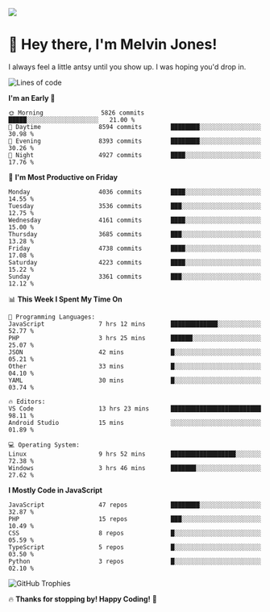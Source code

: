![](https://i.pinimg.com/originals/f8/b4/d0/f8b4d0ddedae91a68a6cfa788148436b.gif)

# 👋 Hey there, I'm Melvin Jones!
I always feel a little antsy until you show up. I was hoping you'd drop in.

<!--START_SECTION:mrepol742-->
![Lines of code](https://img.shields.io/badge/From%20Hello%20World%20I%27ve%20Written-21.0%20million%20lines%20of%20code-blue)

**I'm an Early 🐤** 

```text
🌞 Morning                5826 commits        █████░░░░░░░░░░░░░░░░░░░░   21.00 % 
🌆 Daytime                8594 commits        ████████░░░░░░░░░░░░░░░░░   30.98 % 
🌃 Evening                8393 commits        ████████░░░░░░░░░░░░░░░░░   30.26 % 
🌙 Night                  4927 commits        ████░░░░░░░░░░░░░░░░░░░░░   17.76 % 
```
📅 **I'm Most Productive on Friday** 

```text
Monday                   4036 commits        ████░░░░░░░░░░░░░░░░░░░░░   14.55 % 
Tuesday                  3536 commits        ███░░░░░░░░░░░░░░░░░░░░░░   12.75 % 
Wednesday                4161 commits        ████░░░░░░░░░░░░░░░░░░░░░   15.00 % 
Thursday                 3685 commits        ███░░░░░░░░░░░░░░░░░░░░░░   13.28 % 
Friday                   4738 commits        ████░░░░░░░░░░░░░░░░░░░░░   17.08 % 
Saturday                 4223 commits        ████░░░░░░░░░░░░░░░░░░░░░   15.22 % 
Sunday                   3361 commits        ███░░░░░░░░░░░░░░░░░░░░░░   12.12 % 
```


📊 **This Week I Spent My Time On** 

```text
💬 Programming Languages: 
JavaScript               7 hrs 12 mins       █████████████░░░░░░░░░░░░   52.77 % 
PHP                      3 hrs 25 mins       ██████░░░░░░░░░░░░░░░░░░░   25.07 % 
JSON                     42 mins             █░░░░░░░░░░░░░░░░░░░░░░░░   05.21 % 
Other                    33 mins             █░░░░░░░░░░░░░░░░░░░░░░░░   04.10 % 
YAML                     30 mins             █░░░░░░░░░░░░░░░░░░░░░░░░   03.74 % 

🔥 Editors: 
VS Code                  13 hrs 23 mins      █████████████████████████   98.11 % 
Android Studio           15 mins             ░░░░░░░░░░░░░░░░░░░░░░░░░   01.89 % 

💻 Operating System: 
Linux                    9 hrs 52 mins       ██████████████████░░░░░░░   72.38 % 
Windows                  3 hrs 46 mins       ███████░░░░░░░░░░░░░░░░░░   27.62 % 
```

**I Mostly Code in JavaScript** 

```text
JavaScript               47 repos            ████████░░░░░░░░░░░░░░░░░   32.87 % 
PHP                      15 repos            ███░░░░░░░░░░░░░░░░░░░░░░   10.49 % 
CSS                      8 repos             █░░░░░░░░░░░░░░░░░░░░░░░░   05.59 % 
TypeScript               5 repos             █░░░░░░░░░░░░░░░░░░░░░░░░   03.50 % 
Python                   3 repos             █░░░░░░░░░░░░░░░░░░░░░░░░   02.10 % 
```




<!--END_SECTION:mrepol742-->

![GitHub Trophies](https://github-profile-trophy.vercel.app/?username=mrepol742&theme=dracula)

🔥 **Thanks for stopping by! Happy Coding!** 🚀

